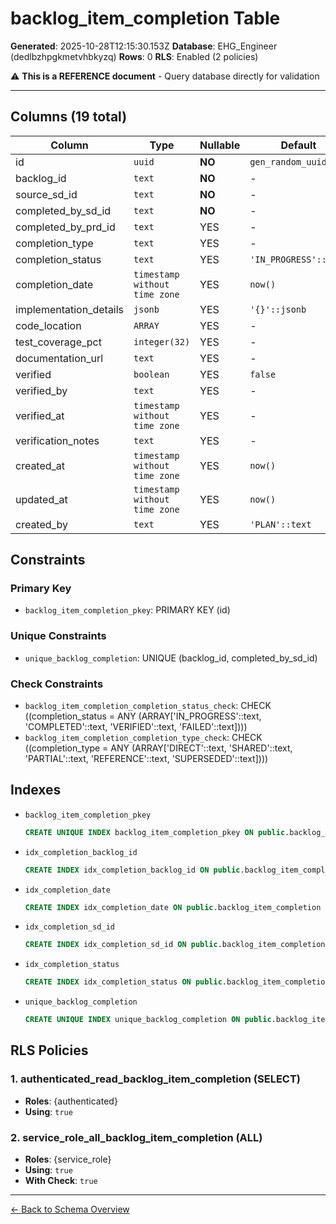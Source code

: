# backlog_item_completion Table

**Generated**: 2025-10-28T12:15:30.153Z
**Database**: EHG_Engineer (dedlbzhpgkmetvhbkyzq)
**Rows**: 0
**RLS**: Enabled (2 policies)

⚠️ **This is a REFERENCE document** - Query database directly for validation

---

## Columns (19 total)

| Column | Type | Nullable | Default | Description |
|--------|------|----------|---------|-------------|
| id | `uuid` | **NO** | `gen_random_uuid()` | - |
| backlog_id | `text` | **NO** | - | - |
| source_sd_id | `text` | **NO** | - | - |
| completed_by_sd_id | `text` | **NO** | - | - |
| completed_by_prd_id | `text` | YES | - | - |
| completion_type | `text` | YES | - | - |
| completion_status | `text` | YES | `'IN_PROGRESS'::text` | - |
| completion_date | `timestamp without time zone` | YES | `now()` | - |
| implementation_details | `jsonb` | YES | `'{}'::jsonb` | - |
| code_location | `ARRAY` | YES | - | - |
| test_coverage_pct | `integer(32)` | YES | - | - |
| documentation_url | `text` | YES | - | - |
| verified | `boolean` | YES | `false` | - |
| verified_by | `text` | YES | - | - |
| verified_at | `timestamp without time zone` | YES | - | - |
| verification_notes | `text` | YES | - | - |
| created_at | `timestamp without time zone` | YES | `now()` | - |
| updated_at | `timestamp without time zone` | YES | `now()` | - |
| created_by | `text` | YES | `'PLAN'::text` | - |

## Constraints

### Primary Key
- `backlog_item_completion_pkey`: PRIMARY KEY (id)

### Unique Constraints
- `unique_backlog_completion`: UNIQUE (backlog_id, completed_by_sd_id)

### Check Constraints
- `backlog_item_completion_completion_status_check`: CHECK ((completion_status = ANY (ARRAY['IN_PROGRESS'::text, 'COMPLETED'::text, 'VERIFIED'::text, 'FAILED'::text])))
- `backlog_item_completion_completion_type_check`: CHECK ((completion_type = ANY (ARRAY['DIRECT'::text, 'SHARED'::text, 'PARTIAL'::text, 'REFERENCE'::text, 'SUPERSEDED'::text])))

## Indexes

- `backlog_item_completion_pkey`
  ```sql
  CREATE UNIQUE INDEX backlog_item_completion_pkey ON public.backlog_item_completion USING btree (id)
  ```
- `idx_completion_backlog_id`
  ```sql
  CREATE INDEX idx_completion_backlog_id ON public.backlog_item_completion USING btree (backlog_id)
  ```
- `idx_completion_date`
  ```sql
  CREATE INDEX idx_completion_date ON public.backlog_item_completion USING btree (completion_date DESC)
  ```
- `idx_completion_sd_id`
  ```sql
  CREATE INDEX idx_completion_sd_id ON public.backlog_item_completion USING btree (completed_by_sd_id)
  ```
- `idx_completion_status`
  ```sql
  CREATE INDEX idx_completion_status ON public.backlog_item_completion USING btree (completion_status)
  ```
- `unique_backlog_completion`
  ```sql
  CREATE UNIQUE INDEX unique_backlog_completion ON public.backlog_item_completion USING btree (backlog_id, completed_by_sd_id)
  ```

## RLS Policies

### 1. authenticated_read_backlog_item_completion (SELECT)

- **Roles**: {authenticated}
- **Using**: `true`

### 2. service_role_all_backlog_item_completion (ALL)

- **Roles**: {service_role}
- **Using**: `true`
- **With Check**: `true`

---

[← Back to Schema Overview](../database-schema-overview.md)
